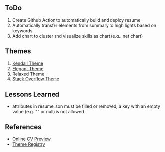
## ToDo

1. Create Github Action to automatically build and deploy resume
2. Automatically transfer elements from summary to high lights based on keywords
3. Add chart to cluster and visualize skills as chart (e.g., net chart)

## Themes

1. [Kendall Theme](https://registry.jsonresume.org/thomasdavis?theme=kendall)
2. [Elegant Theme](https://registry.jsonresume.org/thomasdavis?theme=elegant)
3. [Relaxed Theme](https://registry.jsonresume.org/thomasdavis?theme=relaxed)
4. [Stack Overflow Theme](https://registry.jsonresume.org/thomasdavis?theme=stackoverflow)

## Lessons Learned

- attributes in resume.json must be filled or removed, a key with an empty value (e.g. "" or null) is not allowed

## References

- [Online CV Preview](https://registry.jsonresume.org/bibAtWork?theme=kendall)
- [Theme Registry](https://jsonresume.org/themes)
